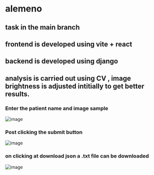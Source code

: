 # alemeno
## task in the main branch
## frontend is developed using vite + react
## backend is developed using django
## analysis is carried out using CV , image brightness is adjusted intitially to get better results.

### Enter the patient name and image sample
![image](https://github.com/Medhashah03/alemenco/assets/113727563/f74ea51b-47d0-435a-9da5-c28e0707d124)

### Post clicking the submit button
![image](https://github.com/Medhashah03/alemenco/assets/113727563/c4ec65e5-f4a9-4e42-a787-6b5f0fe3d730)

### on clicking at download json a .txt file can be downloaded
![image](https://github.com/Medhashah03/alemenco/assets/113727563/40aa3f5f-5e1b-45b2-a46c-d677d8836f1e)

